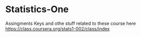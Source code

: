 Statistics-One
==============

Assingments Keys and othe stuff related to these course here https://class.coursera.org/stats1-002/class/index

